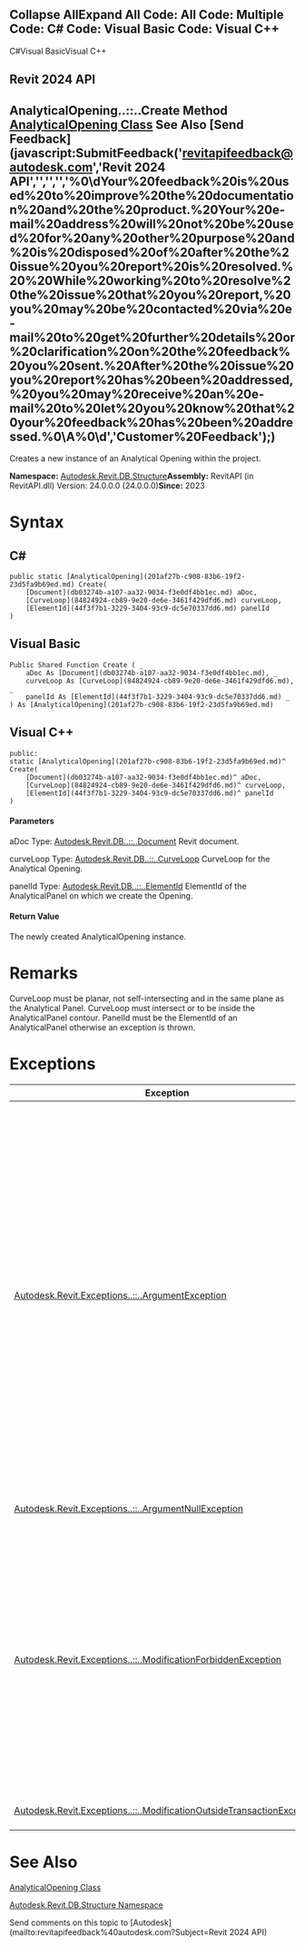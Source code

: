﻿

Collapse AllExpand All Code: All Code: Multiple Code: C# Code: Visual Basic Code: Visual C++   
---  
  
C#Visual BasicVisual C++

Revit 2024 API  
---  
AnalyticalOpening..::..Create Method   
[AnalyticalOpening Class](201af27b-c908-83b6-19f2-23d5fa9b69ed.md) See Also [Send Feedback](javascript:SubmitFeedback\('revitapifeedback@autodesk.com','Revit 2024 API','','','','%0\\dYour%20feedback%20is%20used%20to%20improve%20the%20documentation%20and%20the%20product.%20Your%20e-mail%20address%20will%20not%20be%20used%20for%20any%20other%20purpose%20and%20is%20disposed%20of%20after%20the%20issue%20you%20report%20is%20resolved.%20%20While%20working%20to%20resolve%20the%20issue%20that%20you%20report,%20you%20may%20be%20contacted%20via%20e-mail%20to%20get%20further%20details%20or%20clarification%20on%20the%20feedback%20you%20sent.%20After%20the%20issue%20you%20report%20has%20been%20addressed,%20you%20may%20receive%20an%20e-mail%20to%20let%20you%20know%20that%20your%20feedback%20has%20been%20addressed.%0\\A%0\\d','Customer%20Feedback'\);)  
---  
  
Creates a new instance of an Analytical Opening within the project. 

**Namespace:** [Autodesk.Revit.DB.Structure](d586b341-f687-9d90-e96d-255806b7d4fc.md)**Assembly:** RevitAPI (in RevitAPI.dll) Version: 24.0.0.0 (24.0.0.0)**Since:** 2023 

# Syntax

C#  
---  
      
    
    public static [AnalyticalOpening](201af27b-c908-83b6-19f2-23d5fa9b69ed.md) Create(
    	[Document](db03274b-a107-aa32-9034-f3e0df4bb1ec.md) aDoc,
    	[CurveLoop](84824924-cb89-9e20-de6e-3461f429dfd6.md) curveLoop,
    	[ElementId](44f3f7b1-3229-3404-93c9-dc5e70337dd6.md) panelId
    )  
  
Visual Basic  
---  
      
    
    Public Shared Function Create ( _
    	aDoc As [Document](db03274b-a107-aa32-9034-f3e0df4bb1ec.md), _
    	curveLoop As [CurveLoop](84824924-cb89-9e20-de6e-3461f429dfd6.md), _
    	panelId As [ElementId](44f3f7b1-3229-3404-93c9-dc5e70337dd6.md) _
    ) As [AnalyticalOpening](201af27b-c908-83b6-19f2-23d5fa9b69ed.md)  
  
Visual C++  
---  
      
    
    public:
    static [AnalyticalOpening](201af27b-c908-83b6-19f2-23d5fa9b69ed.md)^ Create(
    	[Document](db03274b-a107-aa32-9034-f3e0df4bb1ec.md)^ aDoc, 
    	[CurveLoop](84824924-cb89-9e20-de6e-3461f429dfd6.md)^ curveLoop, 
    	[ElementId](44f3f7b1-3229-3404-93c9-dc5e70337dd6.md)^ panelId
    )  
  
#### Parameters

aDoc
    Type: [Autodesk.Revit.DB..::..Document](db03274b-a107-aa32-9034-f3e0df4bb1ec.md) Revit document. 

curveLoop
    Type: [Autodesk.Revit.DB..::..CurveLoop](84824924-cb89-9e20-de6e-3461f429dfd6.md) CurveLoop for the Analytical Opening. 

panelId
    Type: [Autodesk.Revit.DB..::..ElementId](44f3f7b1-3229-3404-93c9-dc5e70337dd6.md) ElementId of the AnalyticalPanel on which we create the Opening. 

#### Return Value

The newly created AnalyticalOpening instance. 

# Remarks

CurveLoop must be planar, not self-intersecting and in the same plane as the Analytical Panel. CurveLoop must intersect or to be inside the AnalyticalPanel contour. PanelId must be the ElementId of an AnalyticalPanel otherwise an exception is thrown. 

# Exceptions

| Exception | Condition |
| --- | --- |
| [Autodesk.Revit.Exceptions..::..ArgumentException](2e6e4206-97a8-dd4b-df5d-4269f4bb6088.md) | One of the following requirements is not satisfied : \- curve loop curveLoop is not planar \- curve loop curveLoop is self-intersecting \- curve loop curveLoop contains zero length curves \- curve loop curveLoop is not inside or does not intersect the AnalyticalPanel on which we want to create the Opening. \- panelId is not the ElementId of an AnalyticalPanel \- curve loop curveLoop is not in the same plane as the Analytical Panel |
| [Autodesk.Revit.Exceptions..::..ArgumentNullException](631e1424-60f4-929b-4e52-dda9dcd26316.md) | A non-optional argument was null |
| [Autodesk.Revit.Exceptions..::..ModificationForbiddenException](53205486-5917-7c33-8e67-e362106ddc97.md) | The document is in failure mode: an operation has failed, and Revit requires the user to either cancel the operation or fix the problem (usually by deleting certain elements). -or- The document is being loaded, or is in the midst of another sensitive process. |
| [Autodesk.Revit.Exceptions..::..ModificationOutsideTransactionException](8f025460-c283-ea99-aa8a-5a36e11528f4.md) | The document has no open transaction. |
  
# See Also

[AnalyticalOpening Class](201af27b-c908-83b6-19f2-23d5fa9b69ed.md)

[Autodesk.Revit.DB.Structure Namespace](d586b341-f687-9d90-e96d-255806b7d4fc.md)

Send comments on this topic to [Autodesk](mailto:revitapifeedback%40autodesk.com?Subject=Revit 2024 API)